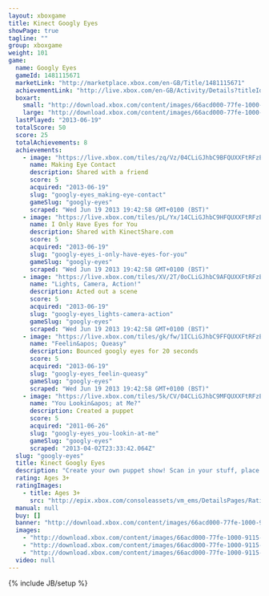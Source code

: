 ```yaml
---
layout: xboxgame
title: Kinect Googly Eyes
showPage: true
tagline: ""
group: xboxgame
weight: 101
game: 
  name: Googly Eyes
  gameId: 1481115671
  marketLink: "http://marketplace.xbox.com/en-GB/Title/1481115671"
  achievementLink: "http://live.xbox.com/en-GB/Activity/Details?titleId=1481115671"
  boxart: 
    small: "http://download.xbox.com/content/images/66acd000-77fe-1000-9115-d80258480817/1033/boxartsm.jpg"
    large: "http://download.xbox.com/content/images/66acd000-77fe-1000-9115-d80258480817/1033/boxartlg.jpg"
  lastPlayed: "2013-06-19"
  totalScore: 50
  score: 25
  totalAchievements: 8
  achievements: 
    - image: "https://live.xbox.com/tiles/zq/Vz/04CLiGJhbC9BFQUXXFtRFzE3L2FjaC8wLzUAAAAA5+fn-Fyl1Q==.jpg"
      name: Making Eye Contact
      description: Shared with a friend
      score: 5
      acquired: "2013-06-19"
      slug: "googly-eyes_making-eye-contact"
      gameSlug: "googly-eyes"
      scraped: "Wed Jun 19 2013 19:42:58 GMT+0100 (BST)"
    - image: "https://live.xbox.com/tiles/pL/Yx/14CLiGJhbC9HFQUXXFtRFzE3L2FjaC8wLzMAAAAA5+fn+B62vw==.jpg"
      name: I Only Have Eyes for You
      description: Shared with KinectShare.com
      score: 5
      acquired: "2013-06-19"
      slug: "googly-eyes_i-only-have-eyes-for-you"
      gameSlug: "googly-eyes"
      scraped: "Wed Jun 19 2013 19:42:58 GMT+0100 (BST)"
    - image: "https://live.xbox.com/tiles/XV/2T/0oCLiGJhbC9AFQUXXFtRFzE3L2FjaC8wLzQAAAAA5+fn-bxdRg==.jpg"
      name: "Lights, Camera, Action!"
      description: Acted out a scene
      score: 5
      acquired: "2013-06-19"
      slug: "googly-eyes_lights-camera-action"
      gameSlug: "googly-eyes"
      scraped: "Wed Jun 19 2013 19:42:58 GMT+0100 (BST)"
    - image: "https://live.xbox.com/tiles/gk/fw/1ICLiGJhbC9FFQUXXFtRFzE3L2FjaC8wLzEAAAAA5+fn+99HmQ==.jpg"
      name: "Feelin&apos; Queasy"
      description: Bounced googly eyes for 20 seconds
      score: 5
      acquired: "2013-06-19"
      slug: "googly-eyes_feelin-queasy"
      gameSlug: "googly-eyes"
      scraped: "Wed Jun 19 2013 19:42:58 GMT+0100 (BST)"
    - image: "https://live.xbox.com/tiles/5k/CV/04CLiGJhbC9MFQUXXFtRFzE3L2FjaC8wLzgAAAAA5+fn-LpA-Q==.jpg"
      name: "You Lookin&apos; at Me?"
      description: Created a puppet
      score: 5
      acquired: "2011-06-26"
      slug: "googly-eyes_you-lookin-at-me"
      gameSlug: "googly-eyes"
      scraped: "2013-04-02T23:33:42.064Z"
  slug: "googly-eyes"
  title: Kinect Googly Eyes
  description: "Create your own puppet show! Scan in your stuff, place googly eyes on it and bring it to life with your movement and voice. Create a special post for your favorite social network site or just goof off for the family!"
  rating: Ages 3+
  ratingImages: 
    - title: Ages 3+
      src: "http://epix.xbox.com/consoleassets/vm_ems/DetailsPages/RatingSystemID/14/default/Values/14001.png"
  manual: null
  buy: []
  banner: "http://download.xbox.com/content/images/66acd000-77fe-1000-9115-d80258480817/1033/banner.png"
  images: 
    - "http://download.xbox.com/content/images/66acd000-77fe-1000-9115-d80258480817/1033/screenlg1.jpg"
    - "http://download.xbox.com/content/images/66acd000-77fe-1000-9115-d80258480817/1033/screenlg2.jpg"
    - "http://download.xbox.com/content/images/66acd000-77fe-1000-9115-d80258480817/1033/screenlg3.jpg"
  video: null
---
```

{% include JB/setup %}
